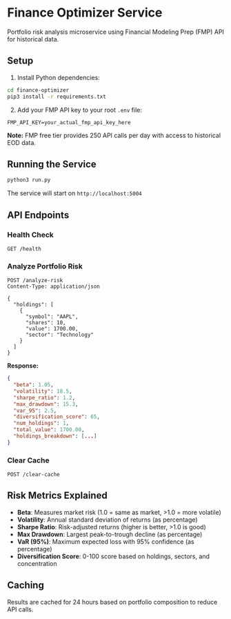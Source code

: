 # Finance Optimizer Service

Portfolio risk analysis microservice using Financial Modeling Prep (FMP) API for historical data.

## Setup

1. Install Python dependencies:
```bash
cd finance-optimizer
pip3 install -r requirements.txt
```

2. Add your FMP API key to your root `.env` file:
```
FMP_API_KEY=your_actual_fmp_api_key_here
```

**Note:** FMP free tier provides 250 API calls per day with access to historical EOD data.

## Running the Service

```bash
python3 run.py
```

The service will start on `http://localhost:5004`

## API Endpoints

### Health Check
```
GET /health
```

### Analyze Portfolio Risk
```
POST /analyze-risk
Content-Type: application/json

{
  "holdings": [
    {
      "symbol": "AAPL",
      "shares": 10,
      "value": 1700.00,
      "sector": "Technology"
    }
  ]
}
```

**Response:**
```json
{
  "beta": 1.05,
  "volatility": 18.5,
  "sharpe_ratio": 1.2,
  "max_drawdown": 15.3,
  "var_95": 2.5,
  "diversification_score": 65,
  "num_holdings": 1,
  "total_value": 1700.00,
  "holdings_breakdown": [...]
}
```

### Clear Cache
```
POST /clear-cache
```

## Risk Metrics Explained

- **Beta**: Measures market risk (1.0 = same as market, >1.0 = more volatile)
- **Volatility**: Annual standard deviation of returns (as percentage)
- **Sharpe Ratio**: Risk-adjusted returns (higher is better, >1.0 is good)
- **Max Drawdown**: Largest peak-to-trough decline (as percentage)
- **VaR (95%)**: Maximum expected loss with 95% confidence (as percentage)
- **Diversification Score**: 0-100 score based on holdings, sectors, and concentration

## Caching

Results are cached for 24 hours based on portfolio composition to reduce API calls.
